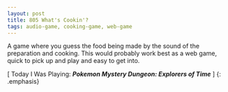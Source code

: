 ```yaml
---
layout: post
title: 805 What's Cookin'?
tags: audio-game, cooking-game, web-game
---
```

A game where you guess the food being made by the sound of the preparation and cooking.  This would probably work best as a web game, quick to pick up and play and easy to get into.

[ Today I Was Playing: ***Pokemon Mystery Dungeon: Explorers of Time*** ]
{: .emphasis}

